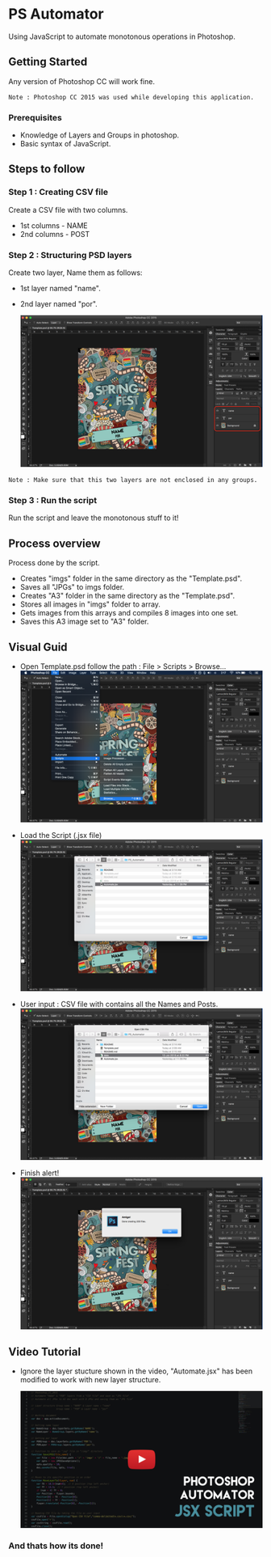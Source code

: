 # PS Automator
Using JavaScript to automate monotonous operations in Photoshop.

## Getting Started

Any version of Photoshop CC will work fine.
```
Note : Photoshop CC 2015 was used while developing this application.
```
### Prerequisites

* Knowledge of Layers and Groups in photoshop.
* Basic syntax of JavaScript.

## Steps to follow

### Step 1 : Creating CSV file
Create a CSV file with two columns.
* 1st columns - NAME
* 2nd columns - POST

### Step 2 : Structuring PSD layers
Create two layer, Name them as follows:
* 1st layer named "name".
* 2nd layer named "por".

  ![image](/README/1.png)

```
Note : Make sure that this two layers are not enclosed in any groups.
```
### Step 3 : Run the script
Run the script and leave the monotonous stuff to it! 

## Process overview 
Process done by the script.

* Creates "imgs" folder in the same directory as the "Template.psd".
* Saves all "JPGs" to imgs folder.
* Creates "A3" folder in the same directory as the "Template.psd".
* Stores all images in "imgs" folder to array.
* Gets images from this arrays and compiles 8 images into one set.
* Saves this A3 image set to "A3" folder.


## Visual Guid

* Open Template.psd follow the path : File > Scripts > Browse...
  ![image](/README/2.png)
  
* Load the Script (.jsx file)
  ![image](/README/3.png)
  
* User input : CSV file with contains all the Names and Posts.
  ![image](/README/4.png)
  
* Finish alert!
  ![image](/README/5.png)
  
  
## Video Tutorial 

* Ignore the layer stucture shown in the video, "Automate.jsx" has been modified to work with new layer structure.

  [![Watch the video](/README/Thumbnail.jpg)](https://youtu.be/yl-frsRGyPM)


### And thats how its done!
